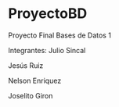 # ProyectoBD
Proyecto Final Bases de Datos 1

Integrantes:
Julio Sincal 

Jesús Ruiz

Nelson Enriquez

Joselito Giron
